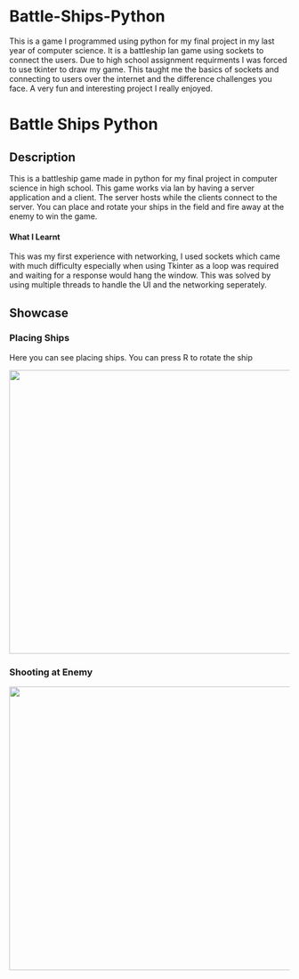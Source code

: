# Battle-Ships-Python
This is a game I programmed using python for my final project in my last year of computer science. It is a battleship lan game using sockets to connect the users.
Due to high school assignment requirments I was forced to use tkinter to draw my game. This taught me the basics of sockets and connecting to users over the internet
and the difference challenges you face. A very fun and interesting project I really enjoyed.

<body>
<h1>Battle Ships Python</h1>
<p>
<h2>Description</h2>
This is a battleship game made in python for my final project in computer science in high school. This game works via lan by having a server application and a client. The server hosts while the clients connect to the server. You can place and rotate your ships in the field and fire away at the enemy to win the game.

<h4>What I Learnt</h4>
This was my first experience with networking, I used sockets which came with much difficulty especially when using Tkinter as a loop was required and waiting for a response would hang the window. This was solved by using multiple threads to handle the UI and the networking seperately.

<h2>Showcase</h2>
<h3>Placing Ships</h3>
<p>Here you can see placing ships. You can press R to rotate the ship</p>
<img src="https://user-images.githubusercontent.com/43081670/220804880-58ad32c0-59b3-4288-84f1-7557fbb64bf8.gif" width="510" />

<h3>Shooting at Enemy</h3>
<img src="https://user-images.githubusercontent.com/43081670/220805150-b84758aa-1b81-45b5-a2f8-19f9628eebb7.gif" width="510" />
</body>
